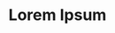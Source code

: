 ---
title: Lorem Ipsum
description: Lorem ipsum dolor sit amet, consectetur adipiscing elit. Sed porttitor, risus in varius eleifend, lectus quam vehicula lorem, at pharetra metus lorem vel felis.  

hero1: 
hero2: "Ukee's Coolest Winnebago Food Truck. Serving up fresh top quality bites, burritos, bacos & bowls. #Awesome" 
hero_img: WildWanda-01_I2P3-iVOf.jpg


heading1: Lorem ipsum dolor sit amet, consectetur adipiscing elit. 

benefit1: Lorem ipsum dolor
benefit1_desc: Lorem ipsum dolor sit amet, consectetur adipiscing elit. Sed porttitor, risus in varius eleifend, lectus quam vehicula lorem, at pharetra metus lorem vel felis. 

benefit2: Lorem ipsum dolor
benefit2_desc: Lorem ipsum dolor sit amet, consectetur adipiscing elit. Sed porttitor, risus in varius eleifend, lectus quam vehicula lorem, at pharetra metus lorem vel felis. 

benefit3: Lorem ipsum dolor
benefit3_desc: Lorem ipsum dolor sit amet, consectetur adipiscing elit. Sed porttitor, risus in varius eleifend, lectus quam vehicula lorem, at pharetra metus lorem vel felis. 

heading2: Lorem ipsum dolor sit amet, consectetur adipiscing elit. 
heading2_sub: "Integer laoreet ipsum at luctus volutpat. Class aptent taciti sociosqu ad litora torquent per conubia nostra, per inceptos himenaeos. Aenean ac diam non orci suscipit blandit in in sem. Praesent vel interdum sem. Phasellus ut lobortis diam. Nullam in sem eget velit elementum vestibulum. Ut ac efficitur sapien. Aliquam sed enim eget enim mollis laoreet quis vel elit. Ut mollis sem vehicula nunc ultrices, quis ultricies nunc posuere. Ut rhoncus erat vel tempor pulvinar. Pellentesque tempus quam in sapien mattis, nec consequat erat accumsan. Nam lobortis justo nec risus fringilla, fermentum volutpat diam rhoncus. Pellentesque in turpis a nisi elementum commodo. Aenean euismod laoreet felis, non dignissim orci euismod non. Lorem ipsum dolor sit amet, consectetur adipiscing elit."

testimonial1__name: Catherine Oliwa
testimonial1: Hubby just brought home our first yummy lunch from Salty Buns. We had a Bite, a Bowl and a Burrito and it is way more than 2 people can eat in one sitting. We are very impressed with the quality of ingredients and the amazing flavours. We will be back!  

testimonial2__name: Catie Bateman
testimonial2: We ordered the flo and pollo burritos. We were amazed. They were HUGE, super yummy, amazing ingredients, and a great price! Can't wait to try out the rest of the menu 👍😀 

testimonial3__name: Ash Tastic
testimonial3: If your looking for a filling absolutely mouthwatering meal that won’t break the bank this place is a MUST!!! Every time I’ve ordered from here everything was perfectly balanced in flavour. If you haven’t already.....EAT HERE!!

contact_heading: "Connect With Us"
contact_desc: Lorem ipsum dolor sit amet, consectetur adipiscing elit. 
---